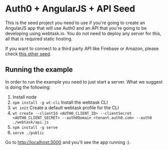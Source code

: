 # Auth0 + AngularJS + API Seed

This is the seed project you need to use if you're going to create an AngularJS app that will use Auth0 and an API that you're going to be developing using webtask.io. You do not need to deploy any server for this, all that is required static hosting.

If you want to connect to a third party API like Firebase or Amazon, please check [this other seed](https://github.com/auth0/auth0-angular/tree/master/examples/widget-with-thirdparty-api).

## Running the example

In order to run the example you need to just start a server. What we suggest is doing the following:

1. Install node
2. `npm install -g wt-cli` Install the webtask CLI
3. `wt init` Create a default webtask profile for the CLI
4. `wt create --clientId <AUTH0_CLIENT_ID> --clientSecret <AUTH0_CLIENT_SECRET> --auth0Domain <tenant.auth0.com> --auth0 ./webtask/api.js`
5. `npm install -g serve`
6. `serve ./public`


Go to [http://localhost:3000](http://localhost:3000) and you'll see the app running :).
